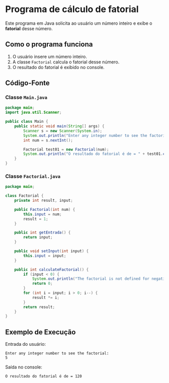# Programa de cálculo de fatorial

Este programa em Java solicita ao usuário um número inteiro e exibe o **fatorial** desse número.

## Como o programa funciona

1. O usuário insere um número inteiro.
2. A classe `Factorial` calcula o fatorial desse número.
3. O resultado do fatorial é exibido no console.

## Código-Fonte

### Classe `Main.java`

```java
package main;
import java.util.Scanner;

public class Main {
    public static void main(String[] args) {
        Scanner s = new Scanner(System.in);
        System.out.println("Enter any integer number to see the factorial: ");
        int num = s.nextInt();

        Factorial test01 = new Factorial(num);
        System.out.println("O resultado do fatorial é de = " + test01.calculateFactorial());
    }
}
```

### Classe `Factorial.java`

```java
package main;

class Factorial {
    private int result, input;

    public Factorial(int num) {
        this.input = num;
        result = 1;
    }

    public int getEntrada() {
        return input;
    }

    public void setInput(int input) {
        this.input = input;
    }

    public int calculateFactorial() {
        if (input < 0) {
            System.out.println("The factorial is not defined for negative numbers.");
            return 0;
        }
        for (int i = input; i > 0; i--) {
            result *= i;
        }
        return result;
    }
}
```

## Exemplo de Execução

Entrada do usuário:

```
Enter any integer number to see the factorial:
5
```

Saída no console:

```
O resultado do fatorial é de = 120
```
